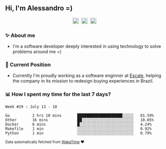 ## Hi, I'm Alessandro =)

<p align="center">
  <a href="https://www.linkedin.com/in/alessandro-costa-dev/"><img src="https://img.shields.io/badge/-alessandro--costa--dev-%233f7ec6?style=flat-square&logo=Linkedin&logoColor=white" height="20"/></a>&nbsp;&nbsp;<a href="https://medium.com/@alessandro_costa"><img src="https://img.shields.io/badge/-%40alessandro__costa-%20black?style=flat-square&logo=Medium" height="20"/></a>&nbsp;&nbsp;<a href="mailto:alessandro96fc@gmail.com"><img src="https://img.shields.io/badge/-alessandro96fc%40gmail.com-%23c14438?style=flat-square&logo=Gmail&logoColor=white" height="20"/></a>
</p>

### :sparkles: About me

- I'm a software developer deeply interested in using technology to solve problems around me =)

### :office: Current Position 

-  Currently I'm proudly working as a software enginner at [Escale](https://github.com/escaletech), helping the company in its mission to redesign buying experiences in Brazil.

### :bar_chart: How I spent my time for the last 7 days?

<!--START_SECTION:waka-->
```text
Week #29 : July 13 - 18

Go          2 hrs 10 mins       ████████████████████░░░░░   81.59% 
Other       16 mins             ██░░░░░░░░░░░░░░░░░░░░░░░   10.05% 
Docker      6 mins              █░░░░░░░░░░░░░░░░░░░░░░░░   4.24% 
Makefile    1 min               ░░░░░░░░░░░░░░░░░░░░░░░░░   0.92% 
Python      1 min               ░░░░░░░░░░░░░░░░░░░░░░░░░   0.79%
```
<!--END_SECTION:waka-->

<sub>Data automatically fetched from [WakaTime](https://wakatime.com/) :heart:</sub>

